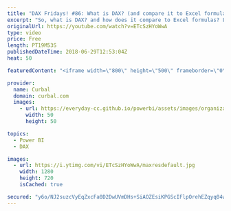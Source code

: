 ```yaml
---
title: "DAX Fridays! #86: What is DAX? (and compare it to Excel formulas)"
excerpt: "So, what is DAX? and how does it compare to Excel formulas? Lets find out in this video.  Link to Vertipaq videos: https://www.youtube.com/playlist?list=PLDz00l_jz6zyfWLZIu8psvTESmKuVDUoG  And link to Write DAX fast: https://www.youtube.com/watch?v=pabn7kLxN6c&list=PLDz00l_jz6zym_YP8ZW11o52niGfCP8pN&t=0s&index=2"
originalUrl: https://youtube.com/watch?v=ETcSzHYoWwA
type: video
price: Free
length: PT19M53S
publishedDateTime: 2018-06-29T12:53:04Z
heat: 50

featuredContent: "<iframe width=\"800\" height=\"500\" frameborder=\"0\" src=\"https://www.youtube.com/embed/ETcSzHYoWwA\" allow=\"accelerometer; autoplay; encrypted-media; gyroscope; picture-in-picture\" allowfullscreen></iframe>"

provider:
  name: Curbal
  domain: curbal.com
  images:
    - url: https://everyday-cc.github.io/powerbi/assets/images/organizations/curbal.com-50x50.jpg
      width: 50
      height: 50

topics:
  - Power BI
  - DAX

images:
  - url: https://i.ytimg.com/vi/ETcSzHYoWwA/maxresdefault.jpg
    width: 1280
    height: 720
    isCached: true

secured: "y6o/NJ2suzcVyEqZxcFa0D2DwUVmDHs+SiAOZEsiKPGScIFlpOrehEZqyq04wc8dxb7BBGqDNvmexo+VekwNSdTE37+a8IC9T14vgiTQ2NndTdke2XLrRjC1xb61KbhKNBfYGcEh6hy42ITqJ2o1Nd85CEAS3JfmgO6sYwMnDg84AI/nrg8U6VOtnC5uiXyMLm7hmEa8akxRiCBtCMDkTqx86oRtcN0Jblkyo2yydrQZMK1veRdGuxZDEzvsumyU2+r3ChiSW/48L5eXLH6IWPFeoNJT/Kidwm1UHYE5VKW1F/SOUl03dKOjpaZRw5GLqVmnj0I5zjAdCT5nx1/wk3bpP/xvwC5j6U7WbZcssHqjjo5FrZsQQwnHWp9RtJEoMJKSkrVM6qxZSg0Rjzfz98SJ0rhTu0tRs9CdYA5ONqQ=;Pit2E6SYrogmuPO6ZY1vqg=="
---
```


